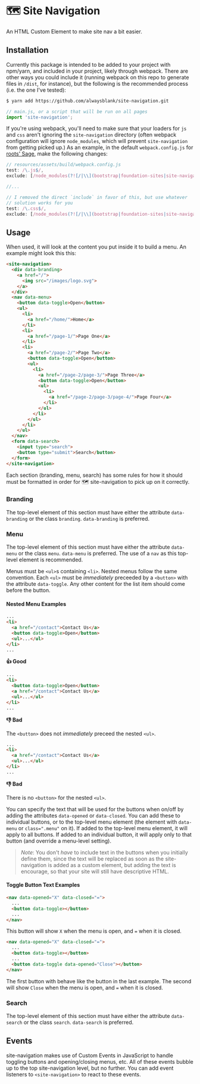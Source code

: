# 🗺️ Site Navigation

An HTML Custom Element to make site nav a bit easier.

## Installation

Currently this package is intended to be added to your project with npm/yarn,
and included in your project, likely through webpack. There are other ways you
could include it (running webpack on this repo to generate files in `/dist`,
for instance), but the following is the recommended process (i.e. the one I've
tested):

```bash
$ yarn add https://github.com/alwaysblank/site-navigation.git
```

```javascript
// main.js, or a script that will be run on all pages
import 'site-navigation';
```

If you're using webpack, you'll need to make sure that your loaders for `js`
and `css` aren't ignoring the `site-navigation` directory (often webpack
configuration will ignore `node_modules`, which will prevent `site-navigation`
from getting picked up.) As an example, in the default `webpack.config.js` for
[roots' Sage](https://github.com/roots/sage), make the following changes:

```javascript
// resources/assets/build/webpack.config.js
test: /\.js$/,
exclude: [/node_modules(?![/|\\](bootstrap|foundation-sites|site-navigation))/],

//...

// I removed the direct `include` in favor of this, but use whatever
// solution works for you
test: /\.css$/,
exclude: [/node_modules(?![/|\\](bootstrap|foundation-sites|site-navigation))/],
```

## Usage

When used, it will look at the content you put inside it to build a menu. An
example might look this this:

```html
<site-navigation>
  <div data-branding>
    <a href="/">
      <img src="/images/logo.svg">
    </a>
  </div>
  <nav data-menu>
    <button data-toggle>Open</button>
    <ul>
      <li>
        <a href="/home/">Home</a>
      </li>
      <li>
        <a href="/page-1/">Page One</a>
      </li>
      <li>
        <a href="/page-2/">Page Two</a>
        <button data-toggle>Open</button>
        <ul>
          <li>
            <a href="/page-2/page-3/">Page Three</a>
            <button data-toggle>Open</button>
            <ul>
              <li>
                <a href="/page-2/page-3/page-4/">Page Four</a>
              </li>
            </ul>
          </li>
        </ul>
      </li>
    </ul>
  </nav>
  <form data-search>
    <input type="search">
    <button type="submit">Search</button>
  </form>
</site-navigation>
```

Each section (branding, menu, search) has some rules for how it should must be
formatted in order for 🗺️ site-navigation to pick up on it correctly.

### Branding
The top-level element of this section must have either the attribute
`data-branding` or the class `branding`. `data-branding` is preferred.

### Menu
The top-level element of this section must have either the attribute
`data-menu` or the class `menu`. `data-menu` is preferred. The use of a `nav`
as this top-level element is recommended.

Menus must be `<ul>`s containing `<li>`. Nested menus follow the same
convention. Each `<ul>` must be _immediately_ preceeded by a `<button>` with the
attribute `data-toggle`. Any other content for the list item should come before
the button.

#### Nested Menu Examples
```html
...
<li>
  <a href="/contact">Contact Us</a>
  <button data-toggle>Open</button>
  <ul>...</ul>
</li>
...
```
**👍 Good**


```html
...
<li>
  <button data-toggle>Open</button>
  <a href="/contact">Contact Us</a>
  <ul>...</ul>
</li>
...
```
**👎 Bad**

The `<button>` does not _immediately_ preceed the nested `<ul>`.

```html
...
<li>
  <a href="/contact">Contact Us</a>
  <ul>...</ul>
</li>
...
```
**👎 Bad**

There is no `<button>` for the nested `<ul>`.

You can specify the text that will be used for the buttons when on/off by
adding the attributes `data-opened` or `data-closed`. You can add these to
individual buttons, or to the top-level menu element (the element with
`data-menu` or `class=".menu"` on it). If added to the top-level menu element,
it will apply to all buttons. If added to an individual button, it will apply
only to that button (and override a menu-level setting).

> *Note*: You don't _have_ to include text in the buttons when you initially
> define them, since the text will be replaced as soon as the site-navigation
> is added as a custom element, but adding the text is encourage, so that your
> site will still have descriptive HTML.

#### Toggle Button Text Examples

```html
<nav data-opened="X" data-closed="=">
  ...
  <button data-toggle></button>
  ...
</nav>
```

This button will show `X` when the menu is open, and `=` when it is closed.

```html
<nav data-opened="X" data-closed="=">
  ...
  <button data-toggle></button>
  ...
  <button data-toggle data-opened="Close"></button>
</nav>
```

The first button with behave like the button in the last example. The second
will show `Close` when the menu is open, and `=` when it is closed.

### Search

The top-level element of this section must have either the attribute
`data-search` or the class `search`. `data-search` is preferred.

## Events

site-navigation makes use of Custom Events in JavaScript to handle toggling
buttons and opening/closing menus, etc. All of these events bubble up to the
top site-navigation level, but no further. You can add event listeners to
`<site-navigation>` to react to these events.
